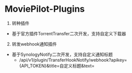 # MoviePilot-Plugins
1. 转种插件
- 基于官方插件TorrentTransfer二次开发，支持自定义下载器
2. 转发webhook通知插件
- 基于SynologyNotify二次开发，支持自定义通知标题
  - /api/v1/plugin/TransferHookNotify/webhook?apikey={API_TOKEN}&title=自定义标题&text=